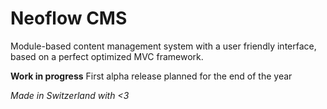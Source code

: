 # Neoflow CMS
Module-based content management system with a user friendly interface, based on a perfect optimized MVC framework.

**Work in progress** First alpha release planned for the end of the year

*Made in Switzerland with <3*
